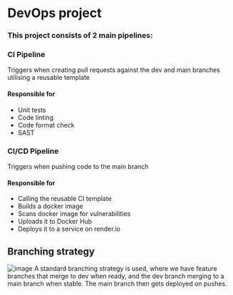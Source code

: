 # DevOps project

### This project consists of 2 main pipelines:

### CI Pipeline
 Triggers when creating pull requests against the dev and main branches utilising a reusable template
#### Responsible for
- Unit tests
- Code linting
- Code format check
- SAST

### CI/CD Pipeline
 Triggers when pushing code to the main branch
#### Responsible for
- Calling the reusable CI template
- Builds a docker image
- Scans docker image for vulnerabilities
- Uploads it to Docker Hub
- Deploys it to a service on render.io

## Branching strategy
![image](https://github.com/user-attachments/assets/669820b9-34bb-4f23-93a4-0d2b96f5feb8)
A standard branching strategy is used, where we have feature branches that merge to dev when ready, and the dev branch merging to a main branch when stable. The main branch then gets deployed on pushes.
